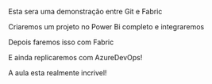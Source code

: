 Esta sera uma demonstração entre Git e Fabric

Criaremos um projeto no Power Bi completo e integraremos

Depois faremos isso com Fabric

E ainda replicaremos com AzureDevOps!

A aula esta realmente incrivel!
